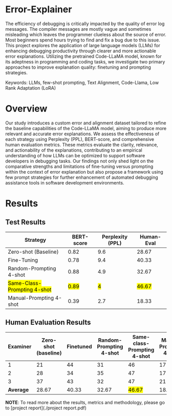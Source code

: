 # Error-Explainer
The efficiency of debugging is critically impacted by the quality of error log messages. The compiler
messages are mostly vague and sometimes misleading which leaves the programmer clueless about the
source of error. Most beginners spend hours trying to find and fix a bug due to this issue. This project explores
the application of large language models (LLMs) for enhancing debugging productivity through clearer and
more actionable error explanations. Utilizing the pretrained Code-LLaMA model, known for its adeptness in
programming and coding tasks, we investigate two primary approaches to improve explanation quality: finetuning and prompting strategies.

Keywords: LLMs, few-shot prompting, Text Alignment, Code-Llama, Low Rank Adaptation (LoRA)

<!---
## Why not ChatGPT?
Yes, you can simply use ChatGPT but:
1. It is close-sourced and as an engineer it becomes hard to understand, improve or evaluate it's performance
2. It is slow. GPT-4o  
-->

# Overview
Our study introduces a custom error and alignment dataset tailored to refine the baseline capabilities of the Code-LLaMA model, aiming to produce more relevant and accurate
error explanations. We assess the effectiveness of each strategy using Perplexity (PPL), BERT-score, and
comprehensive human evaluation metrics. These metrics evaluate the clarity, relevance, and actionability
of the explanations, contributing to an empirical understanding of how LLMs can be optimized to support
software developers in debugging tasks. Our findings not only shed light on the comparative strengths and
limitations of fine-tuning versus prompting within the context of error explanation but also propose a
framework using few prompt strategies for further enhancement of automated debugging assistance tools
in software development environments.

# Results

## Test Results
| Strategy                       | BERT-score | Perplexity (PPL) | Human-Eval |
|---------------------------------|------------|------------------|------------|
| Zero-shot (Baseline)            | 0.82       | 9.6              | 28.67      |
| Fine-Tuning                     | 0.78       | 9.4              | 40.33      |
| Random-Prompting 4-shot         | 0.88       | 4.9              | 32.67      |
| <mark>Same-Class-Prompting 4-shot</mark> | <mark>0.89</mark>   | <mark>4</mark>          | <mark>46.67</mark>  |
| Manual-Prompting 4-shot         | 0.39       | 2.7              | 18.33      |

## Human Evaluation Results
| Examiner  | Zero-shot (baseline) | Finetuned | Random-Prompting 4-shot | Same-class-Prompting 4-shot | Manual-Prompting 4-shot | GPT-4 |
|-----------|----------------------|-----------|-------------|-------------|-------------|-------|
| 1         | 21                   | 44        | 31          | 46          | 17          | 51    |
| 2 | 28                   | 34        | 35          | 47          | 17          | 49    |
| 3         | 37                   | 43        | 32          | 47          | 21          | 53    |
| **Average** | 28.67                | 40.33     | 32.67       | <mark>46.67 </mark>      | 18.33       | <mark>51</mark>   |

**NOTE**: To read more about the results, metrics and methodology, please go to [project report](./project report.pdf)
